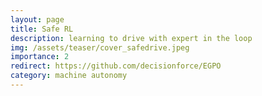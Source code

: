 ```yaml
---
layout: page
title: Safe RL
description: learning to drive with expert in the loop
img: /assets/teaser/cover_safedrive.jpeg
importance: 2
redirect: https://github.com/decisionforce/EGPO
category: machine autonomy
---
```


